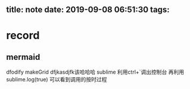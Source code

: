 title: note
date: 2019-09-08 06:51:30
tags:
---
# record 

## mermaid

dfodify makeGrid dfjkasdjfk该哈哈哈
sublime 利用ctrl+`调出控制台 再利用sublime.log(true) 可以看到调用的按时过程